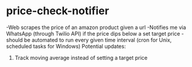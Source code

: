# price-check-notifier
-Web scrapes the price of an amazon product given a url
-Notifies me via WhatsApp (through Twilio API) if the price dips below a set target price
  -should be automated to run every given time interval (cron for Unix, scheduled tasks for Windows)
Potential updates:
1) Track moving average instead of setting a target price
